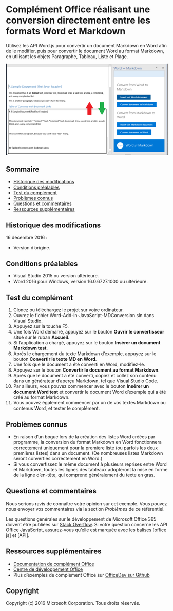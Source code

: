 # <a name="office-add-in-that-converts-directly-between-word-and-markdown-formats"></a>Complément Office réalisant une conversion directement entre les formats Word et Markdown

Utilisez les API Word.js pour convertir un document Markdown en Word afin de le modifier, puis pour convertir le document Word au format Markdown, en utilisant les objets Paragraphe, Tableau, Liste et Plage.

![Conversion entre Word et Markdown](../readme_art/ReadMeScreenshot.PNG)

## <a name="table-of-contents"></a>Sommaire
* [Historique des modifications](#change-history)
* [Conditions préalables](#prerequisites)
* [Test du complément](#test-the-add-in)
* [Problèmes connus](#known-issues)
* [Questions et commentaires](#questions-and-comments)
* [Ressources supplémentaires](#additional-resources)

## <a name="change-history"></a>Historique des modifications

16 décembre 2016 :

* Version d’origine.

## <a name="prerequisites"></a>Conditions préalables

* Visual Studio 2015 ou version ultérieure.
* Word 2016 pour Windows, version 16.0.6727.1000 ou ultérieure.

## <a name="test-the-add-in"></a>Test du complément

1. Clonez ou téléchargez le projet sur votre ordinateur.
2. Ouvrez le fichier Word-Add-in-JavaScript-MDConversion.sln dans Visual Studio.
2. Appuyez sur la touche F5.
3. Une fois Word démarré, appuyez sur le bouton **Ouvrir le convertisseur** situé sur le ruban **Accueil**.
4. Si l’application a chargé, appuyez sur le bouton **Insérer un document Markdown test**.
5. Après le chargement du texte Markdown d’exemple, appuyez sur le bouton **Convertir le texte MD en Word**.
6. Une fois que le document a été converti en Word, modifiez-le. 
7. Appuyez sur le bouton **Convertir le document au format Markdown**. 
8. Après que le document a été converti, copiez et collez son contenu dans un générateur d’aperçu Markdown, tel que Visual Studio Code.
9. Par ailleurs, vous pouvez commencer avec le bouton **Insérer un document Word test** et convertir le document Word d’exemple qui a été créé au format Markdown. 
10. Vous pouvez également commencer par un de vos textes Markdown ou contenus Word, et tester le complément.

## <a name="known-issues"></a>Problèmes connus

- En raison d’un bogue lors de la création des listes Word créées par programme, la conversion du format Markdown en Word fonctionnera correctement uniquement pour la première liste (ou parfois les deux premières listes) dans un document. (De nombreuses listes Markdown seront converties correctement en Word.)
- Si vous convertissez le même document à plusieurs reprises entre Word et Markdown, toutes les lignes des tableaux adopteront la mise en forme de la ligne d’en-tête, qui comprend généralement du texte en gras.

## <a name="questions-and-comments"></a>Questions et commentaires

Nous serions ravis de connaître votre opinion sur cet exemple. Vous pouvez nous envoyer vos commentaires via la section *Problèmes* de ce référentiel.

Les questions générales sur le développement de Microsoft Office 365 doivent être publiées sur [Stack Overflow](http://stackoverflow.com/questions/tagged/office-js+API). Si votre question concerne les API Office JavaScript, assurez-vous qu’elle est marquée avec les balises [office js] et [API].

## <a name="additional-resources"></a>Ressources supplémentaires

* [Documentation de complément Office](https://msdn.microsoft.com/fr-fr/library/office/jj220060.aspx)
* [Centre de développement Office](http://dev.office.com/)
* Plus d’exemples de complément Office sur [OfficeDev sur Github](https://github.com/officedev)

## <a name="copyright"></a>Copyright
Copyright (c) 2016 Microsoft Corporation. Tous droits réservés.

